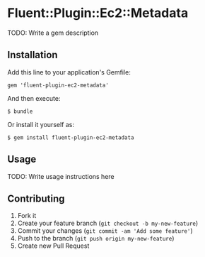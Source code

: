 # Fluent::Plugin::Ec2::Metadata

TODO: Write a gem description

## Installation

Add this line to your application's Gemfile:

    gem 'fluent-plugin-ec2-metadata'

And then execute:

    $ bundle

Or install it yourself as:

    $ gem install fluent-plugin-ec2-metadata

## Usage

TODO: Write usage instructions here

## Contributing

1. Fork it
2. Create your feature branch (`git checkout -b my-new-feature`)
3. Commit your changes (`git commit -am 'Add some feature'`)
4. Push to the branch (`git push origin my-new-feature`)
5. Create new Pull Request
